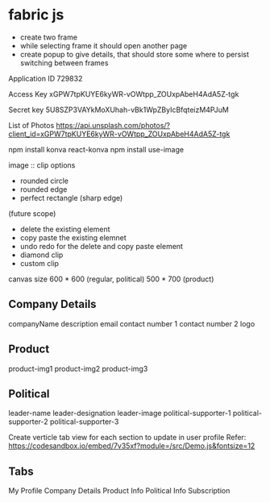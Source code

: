 # fabric js


- create two frame
- while selecting frame it should open another page
- create popup to give details, that should store some where to persist switching between frames


Application ID
729832

Access Key
xGPW7tpKUYE6kyWR-vOWtpp_ZOUxpAbeH4AdA5Z-tgk

Secret key
5U8SZP3VAYkMoXUhah-vBk1WpZByIcBfqteizM4PJuM


List of Photos
https://api.unsplash.com/photos/?client_id=xGPW7tpKUYE6kyWR-vOWtpp_ZOUxpAbeH4AdA5Z-tgk



npm install konva react-konva
npm install use-image


image :: clip options
- rounded circle 
- rounded edge
- perfect rectangle (sharp edge)


(future scope)
- delete the existing element
- copy paste the existing elemnet
- undo redo for the delete and copy paste element
- diamond clip 
- custom clip


canvas size 
 600 * 600 (regular, political)
 500 * 700 (product)


Company Details
---------------
companyName
description
email
contact number 1
contact number 2
logo

Product
---------
product-img1
product-img2
product-img3

Political
---------
leader-name
leader-designation
leader-image
political-supporter-1
political-supporter-2
political-supporter-3

Create verticle tab view for each section to update in user profile
Refer: https://codesandbox.io/embed/7v35xf?module=/src/Demo.js&fontsize=12

Tabs
----
My Profile
Company Details
Product Info
Political Info
Subscription